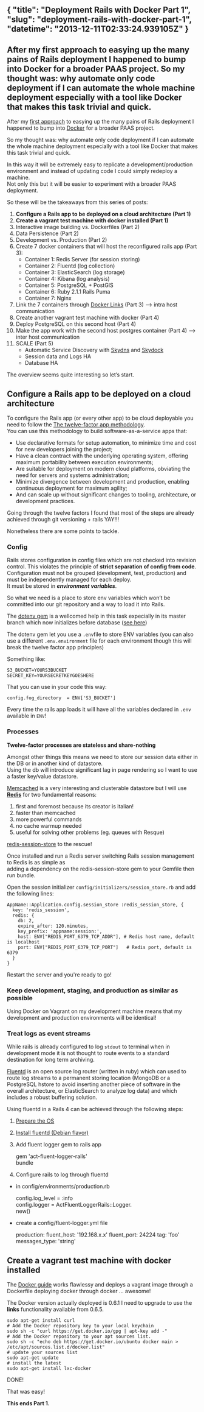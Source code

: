 {
  "title": "Deployment Rails with Docker Part 1",
  "slug": "deployment-rails-with-docker-part-1",
  "datetime": "2013-12-11T02:33:24.939105Z"
}
---
After my first approach to easying up the many pains of Rails deployment I happened to bump into Docker for a broader PAAS project.
So my thought was: why automate only code deployment if I can automate the whole machine deployment especially with a tool like Docker that makes this task trivial and quick.
---

After my [first approach][1] to easying up the many pains of Rails deployment I happened to bump into [Docker][2] for a broader PAAS project.

So my thought was: why automate only code deployment if I can automate the whole machine deployment especially with a tool like Docker that makes this task trivial and quick.

In this way it will be extremely easy to replicate a development/production environment and instead of updating code I could simply redeploy a machine.  
Not only this but it will be easier to experiment with a broader PAAS deployment.

So these will be the takeaways from this series of posts:

  1. **Configure a Rails app to be deployed on a cloud architecture (Part 1)**
  2. **Create a vagrant test machine with docker installed (Part 1)**
  3. Interactive image building vs. Dockerfiles (Part 2)
  4. Data Persistence (Part 2)
  5. Development vs. Production (Part 2)
  6. Create 7 docker containers that will host the reconfigured rails app (Part 3): 
      * Container 1: Redis Server (for session storing)
      * Container 2: Fluentd (log collection)
      * Container 3: ElasticSearch (log storage)
      * Container 4: Kibana (log analysis)
      * Container 5: PostgreSQL + PostGIS
      * Container 6: Ruby 2.1.1 Rails Puma
      * Container 7: Nginx
  7. Link the 7 containers through [Docker Links][3] (Part 3) —> intra host communication
  8. Create another vagrant test machine with docker (Part 4)
  9. Deploy PostgreSQL on this second host (Part 4)
 10. Make the app work with the second host postgres container (Part 4) —> inter host communication
 11. SCALE (Part 5) 
      * Automatic Service Discovery with [Skydns][4] and [Skydock][5]
      * Session data and Logs HA
      * Database HA

The overview seems quite interesting so let’s start.

## Configure a Rails app to be deployed on a cloud architecture

To configure the Rails app (or every other app) to be cloud deployable you need to follow the [The twelve-factor app methodology][6].  
You can use this methodology to build software-as-a-service apps that:  
- Use declarative formats for setup automation, to minimize time and cost for new developers joining the project;  
- Have a clean contract with the underlying operating system, offering maximum portability between execution environments;  
- Are suitable for deployment on modern cloud platforms, obviating the need for servers and systems administration;  
- Minimize divergence between development and production, enabling continuous deployment for maximum agility;  
- And can scale up without significant changes to tooling, architecture, or development practices.

Going through the twelve factors I found that most of the steps are already achieved through git versioning + rails YAY!!!

Nonetheless there are some points to tackle.

### Config

Rails stores configuration in config files which are not checked into revision control. This violates the principle of **strict separation of config from code**.  
Configuration must not be grouped (development, test, production) and must be independently managed for each deploy.  
It must be stored in ***environment variables***.

So what we need is a place to store env variables which won’t be committed into our git repository and a way to load it into Rails.

The [dotenv gem][7] is a wellcomed help in this task expecially in its master branch which now initializes before database ([see here][8])

The dotenv gem let you use a `.env`file to store ENV variables (you can also use a different `.env.environment` file for each environment though this will break the twelve factor app principles) 

Something like:

    S3_BUCKET=YOURS3BUCKET
    SECRET_KEY=YOURSECRETKEYGOESHERE
    

That you can use in your code this way:

    config.fog_directory  = ENV['S3_BUCKET']
    

Every time the rails app loads it will have all the variables declared in `.env` available in `ENV`!

### Processes

**Twelve-factor processes are stateless and share-nothing**

Amongst other things this means we need to store our session data either in the DB or in another kind of datastore.  
Using the db will introduce significant lag in page rendering so I want to use a faster key/value datastore.

[Memcached][9] is a very interesting and clusterable datastore but I will use **[Redis][10]** for two fundamental reasons:  
1. first and foremost because its creator is italian!  
2. faster than memcached  
3. more powerful commands  
4. no cache warmup needed  
5. useful for solving other problems (eg. queues with Resque) 

[redis-session-store][11] to the rescue!

Once installed and run a Redis server switching Rails session management to Redis is as simple as  
adding a dependency on the redis-session-store gem to your Gemfile then run bundle.

Open the session initializer `config/initializers/session_store.rb` and add the following lines:

    AppName::Application.config.session_store :redis_session_store, {
      key: 'redis_session',
      redis: {
        db: 2,
        expire_after: 120.minutes,
        key_prefix: 'appname:session:',
        host: ENV["REDIS_PORT_6379_TCP_ADDR"], # Redis host name, default is localhost
        port: ENV["REDIS_PORT_6379_TCP_PORT"]   # Redis port, default is 6379
      }
    }
    

Restart the server and you're ready to go!

### Keep development, staging, and production as similar as possible

Using Docker on Vagrant on my development machine means that my development and production environments will be identical!

### Treat logs as event streams

While rails is already configured to log `stdout` to terminal when in development mode it is not thought to route events to a standard destination for long term archiving.

[Fluentd][12] is an open source log router (written in ruby) which can used to route log streams to a permanent storing location (MongoDB or a PostgreSQL hstore to avoid inserting another piece of software in the overall architecture, or ElasticSearch to analyze log data) and which includes a robust buffering solution.

Using fluentd in a Rails 4 can be achieved through the following steps:  
1. [Prepare the OS][13]  
2. [Install fluentd (Debian flavor)][14]  
3. Add fluent logger gem to rails app  
    
    gem 'act-fluent-logger-rails'  
    bundle  
    
4. Configure rails to log through fluentd  
  - in config/environments/production.rb  
  
    config.log_level = :info  
    config.logger = ActFluentLoggerRails::Logger.  
    new()  

  - create a config/fluent-logger.yml file
    
    production:
      fluent_host:   '192.168.x.x'
      fluent_port:   24224
      tag:           'foo'
      messages_type: 'string'
      
## Create a vagrant test machine with docker installed

The [Docker guide][15] works flawlessy and deploys a vagrant image through a Dockerfile deploying docker through docker &#8230; awesome!

The Docker version actually deployed is 0.6.1 I need to upgrade to use the **links** functionality available from 0.6.5.
      
    sudo apt-get install curl
    # Add the Docker repository key to your local keychain
    sudo sh -c "curl https://get.docker.io/gpg | apt-key add -"
    # Add the Docker repository to your apt sources list.
    sudo sh -c "echo deb https://get.docker.io/ubuntu docker main > /etc/apt/sources.list.d/docker.list"
    # update your sources list
    sudo apt-get update
    # install the latest
    sudo apt-get install lxc-docker
  
DONE!

That was easy!

**This ends Part 1.**

 [1]: http://thinkingco.de/easy-peasy-deploy
 [2]: http://www.docker.io
 [3]: http://blog.docker.io/tag/links/
 [4]: https://github.com/skynetservices/skydns
 [5]: https://github.com/crosbymichael/skydock
 [6]: 12factor.net
 [7]: https://github.com/bkeepers/dotenv
 [8]: https://github.com/laserlemon/figaro/issues/70
 [9]: http://memcached.org/
 [10]: http://redis.io/
 [11]: https://github.com/roidrage/redis-session-store
 [12]: http://fluentd.org/
 [13]: http://docs.fluentd.org/articles/before-install
 [14]: http://docs.fluentd.org/articles/install-by-deb
 [15]: http://docs.docker.io/en/latest/installation/vagrant/
